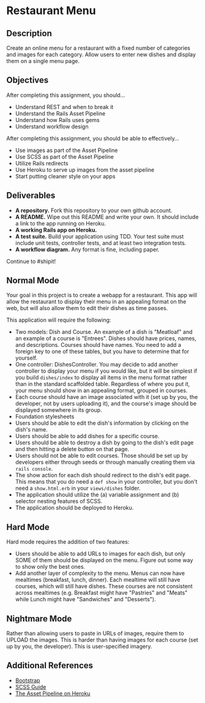 # Restaurant Menu

## Description

Create an online menu for a restaurant with a fixed number of categories and images for each category.  Allow users to enter new dishes and display them on a single menu page.

## Objectives

After completing this assignment, you should...

* Understand REST and when to break it
* Understand the Rails Asset Pipeline
* Understand how Rails uses gems
* Understand workflow design

After completing this assignment, you should be able to effectively...

* Use images as part of the Asset Pipeline
* Use SCSS as part of the Asset Pipeline
* Utilize Rails redirects
* Use Heroku to serve up images from the asset pipeline
* Start putting cleaner style on your apps

## Deliverables

* **A repository.** Fork this repository to your own github account.
* **A README.** Wipe out this README and write your own.  It should include a link to the app running on Heroku.
* **A working Rails app on Heroku.**
* **A test suite.** Build your application using TDD.  Your test suite must include unit tests, controller tests, and at least two integration tests.
* **A workflow diagram.**  Any format is fine, including paper.

Continue to #shipit!

## Normal Mode

Your goal in this project is to create a webapp for a restaurant.  This app will allow the restaurant to display their menu in an appealing format on the web, but will also allow them to edit their dishes as time passes.

This application will require the following:

* Two models: Dish and Course.  An example of a dish is "Meatloaf" and an example of a course is "Entrees".  Dishes should have prices, names, and descriptions.  Courses should have names.  You need to add a foreign key to one of these tables, but you have to determine that for yourself.
* One controller: DishesController.  You may decide to add another controller to display your menu if you would like, but it will be simplest if you build `dishes/index` to display all items in the menu format rather than in the standard scaffolded table.  Regardless of where you put it, your menu should show in an appealing format, grouped in courses.
* Each course should have an image associated with it (set up by you, the developer, not by users uploading it), and the course's image should be displayed somewhere in its group.
* Foundation stylesheets
* Users should be able to edit the dish's information by clicking on the dish's name.
* Users should be able to add dishes for a specific course.
* Users should be able to destroy a dish by going to the dish's edit page and then hitting a delete button on that page.
* Users should not be able to edit courses.  Those should be set up by developers either through seeds or through manually creating them via `rails console`.
* The show action for each dish should redirect to the dish's edit page.  This means that you do need a `def show` in your controller, but you don't need a `show.html.erb` in your `views/dishes` folder.
* The application should utilize the (a) variable assignment and (b) selector nesting features of SCSS.
* The application should be deployed to Heroku.

## Hard Mode

Hard mode requires the addition of two features:

* Users should be able to add URLs to images for each dish, but only SOME of them should be displayed on the menu.  Figure out some way to show only the best ones.
* Add another layer of complexity to the menu.  Menus can now have mealtimes (breakfast, lunch, dinner).  Each mealtime will still have courses, which will still have dishes.  These courses are not consistent across mealtimes (e.g. Breakfast might have "Pastries" and "Meats" while Lunch might have "Sandwiches" and "Desserts").

## Nightmare Mode

Rather than allowing users to paste in URLs of images, require them to UPLOAD the images.  This is harder than having images for each course (set up by you, the developer).  This is user-specified imagery.

## Additional References

* [Bootstrap](http://getbootstrap.com/)
* [SCSS Guide](http://sass-lang.com/)
* [The Asset Pipeline on Heroku](https://devcenter.heroku.com/articles/rails-4-asset-pipeline)
